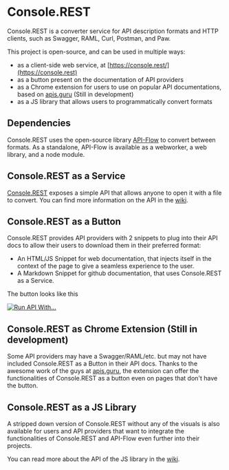 # Console.REST
Console.REST is a converter service for API description formats and HTTP clients, such as Swagger, RAML, Curl, Postman, and Paw.

This project is open-source, and can be used in multiple ways:
- as a client-side web service, at [https://console.rest/](https://console.rest)
- as a button present on the documentation of API providers
- as a Chrome extension for users to use on popular API documentations, based on [apis.guru](https://apis.guru) (Still in development)
- as a JS library that allows users to programmatically convert formats

## Dependencies
Console.REST uses the open-source library [API-Flow](https://github.com/luckymarmot/API-Flow) to convert between formats. As a standalone, API-Flow is available as a webworker, a web library, and a node module.

## Console.REST as a Service
[Console.REST](https://console.rest) exposes a simple API that allows anyone to open it with a file to convert. You can find more information on the API in the [wiki](https://github.com/luckymarmot/console-rest/wiki/window.location.hash).

## Console.REST as a Button
Console.REST provides API providers with 2 snippets to plug into their API docs to allow their users to download them in their preferred format:
- An HTML/JS Snippet for web documentation, that injects itself in the context of the page to give a seamless experience to the user.
- A Markdown Snippet for github documentation, that uses Console.REST as a Service.

The button looks like this

[![Run API With...](https://console.rest/github.io/assets/buttons/run_with_red.svg)](https://console.rest/#?name=swagger&format=swagger&version=v2.0&uri=https%3A%2F%2Fapi.apis.guru%2Fv2%2Fspecs%2Fxkcd.com%2F1.0.0%2Fswagger.yaml)

## Console.REST as Chrome Extension (Still in development)
Some API providers may have a Swagger/RAML/etc. but may not have included Console.REST as a Button in their API docs. Thanks to the awesome work of the guys at [apis.guru](https://apis.guru), the extension can offer the functionalities of Console.REST as a button even on pages that don't have the button.

## Console.REST as a JS Library
A stripped down version of Console.REST without any of the visuals is also available for users and API providers that want to integrate the functionalities of Console.REST and API-Flow even further into their projects.

You can read more about the API of the JS library in the [wiki](https://github.com/luckymarmot/console-rest/wiki/using-the-js-library).
